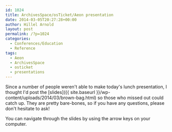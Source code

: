 ```yaml
---
id: 1024
title: ArchivesSpace/osTicket/Aeon presentation
date: 2014-03-05T20:27:28+00:00
author: Hillel Arnold
layout: post
permalink: /?p=1024
categories:
  - Conferences/Education
  - Reference
tags:
  - Aeon
  - ArchivesSpace
  - osticket
  - presentations
---
```

Since a number of people weren't able to make today's lunch presentation, I thought I'd post the [slides]({{ site.baseurl }}/wp-content/uploads/2014/03/brown-bag.html) so those who missed out could catch up. They are pretty bare-bones, so if you have any questions, please don't hesitate to ask!

<!--more-->You can navigate through the slides by using the arrow keys on your computer.
